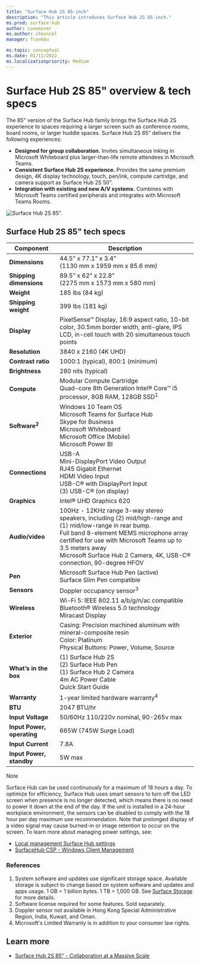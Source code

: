 ```yaml
---
title: "Surface Hub 2S 85-inch"
description: "This article introduces Surface Hub 2S 85-inch."
ms.prod: surface-hub
author: coveminer
ms.author: chauncel
manager: frankbu

ms.topic: conceptual
ms.date: 01/11/2022
ms.localizationpriority: Medium
---
```


# Surface Hub 2S 85" overview & tech specs

The 85" version of the Surface Hub family brings the Surface Hub 2S experience to spaces requiring a larger screen such as conference rooms, board rooms, or larger huddle spaces. Surface Hub 2S 85” delivers the following experiences:

- **Designed for group collaboration.** Invites simultaneous inking in Microsoft Whiteboard plus larger-than-life remote attendees in Microsoft Teams.
- **Consistent Surface Hub 2S experience.** Provides the same premium design, 4K display technology, touch, pen/ink, compute cartridge, and camera support as Surface Hub 2S 50”.
- **Integration with existing and new A/V systems.** Combines with Microsoft Teams certified peripherals and integrates with Microsoft Teams Rooms.

![Surface Hub 2S 85".](images/hub-2s-85.png)

## Surface Hub 2S 85" tech specs

| Component    | Description                                                                                                                                                                                                                                         |
| ----------------- | --------------------------------------------------------------------------------------------------------------------------------------------------------------------------------------------------------------------------------------------------------- |
|**Dimensions**| 44.5” x 77.1” x 3.4”<br>(1130 mm x 1959 mm x 85.6 mm)                                                                                                                                                                                                        |
|**Shipping dimensions**| 89.5” x 62” x 22.8”<br>(2275 mm x 1573 mm x 580 mm)                                                                                                                                                                                                        |
|**Weight**| 185 lbs (84 kg)                                                                                                                                                                                                                                            |
|**Shipping weight**| 399 lbs (181 kg)                                                                                                                                                                                                                                            |
|**Display**| PixelSense™ Display, 16:9 aspect ratio, 10-bit color, 30.5mm border width, anti-glare, IPS LCD, in-cell touch with 20 simultaneous touch points                                                                                                           |
|**Resolution**| 3840 x 2160 (4K UHD)                                                                                                                                                                                                                                              |
|**Contrast ratio**| 1000:1 (typical), 800:1 (minimum) |
|**Brightness**| 280 nits (typical)|
|**Compute**| Modular Compute Cartridge<br>Quad-core 8th Generation Intel® Core™ i5 processor, 8GB RAM, 128GB SSD<sup>1</sup>                                                                                                                                                      |
|**Software<sup>2</sup>**| Windows 10 Team OS<br>Microsoft Teams for Surface Hub<br>Skype for Business<br>Microsoft Whiteboard<br>Microsoft Office (Mobile)<br>Microsoft Power BI                                                                                               |
|**Connections**| USB-A<br>Mini-DisplayPort Video Output<br>RJ45 Gigabit Ethernet<br>HDMI Video Input<br>USB-C® with DisplayPort Input<br>(3) USB-C® (on display)                                                                                                           |
|**Graphics**| Intel® UHD Graphics 620                                                                                                                                                                                                                                   |
|**Audio/video**| 100Hz - 12KHz range 3-way stereo speakers, including (2) mid/high-range and (1) mid/low-range in rear bump. <br>Full band 8-element MEMS microphone array certified for use with Microsoft Teams up to 3.5 meters away<br>Microsoft Surface Hub 2 Camera, 4K, USB-C® connection, 90-degree HFOV |
|**Pen**| Microsoft Surface Hub Pen (active)<br>Surface Slim Pen compatible                                                                                                                                                                                       |
|**Sensors**| Doppler occupancy sensor<sup>3</sup>                                                                                                                                                                                                                                 |
|**Wireless**| Wi-Fi 5: IEEE 802.11 a/b/g/n/ac compatible<br>Bluetooth® Wireless 5.0 technology<br>Miracast Display                                                                                                                                                      |
|**Exterior**| Casing: Precision machined aluminum with mineral-composite resin<br>Color: Platinum<br>Physical Buttons: Power, Volume, Source                                                                                                                            |
|**What’s in the box**| (1) Surface Hub 2S<br>(2) Surface Hub Pen<br>(1) Surface Hub 2 Camera<br>4m AC Power Cable<br>Quick Start Guide                                                                                                                                         |
|**Warranty**| 1-year limited hardware warranty<sup>4</sup>                                                                                                                                                                                                                          |
|**BTU**| 2047 BTU/hr |
|**Input Voltage**| 50/60Hz 110/220v nominal, 90-265v max |
|**Input Power, operating**| 665W (745W Surge Load) |
|**Input Current**| 7.8A |
|**Input Power, standby**| 5W max  |

> [!NOTE]
> Surface Hub can be used continuously for a maximum of 18 hours a day. To optimize for efficiency, Surface Hub uses smart sensors to turn off the LED screen when presence is no longer detected, which means there is no need to power it down at the end of the day. If the unit is installed in a 24-hour workplace environment, the sensors can be disabled to comply with the 18 hour per day maximum use recommendation. Note that prolonged display of a video signal may cause burned-in or image retention to occur on the screen. To learn more about managing power settings, see:
>
> - [Local management Surface Hub settings](local-management-surface-hub-settings.md)
> - [SurfaceHub CSP - Windows Client Management](/windows/client-management/mdm/surfacehub-csp)

### References

1. System software and updates use significant storage space. Available storage is subject to change based on system software and updates and apps usage. 1 GB = 1 billion bytes. 1 TB = 1,000 GB. See [Surface Storage](https://www.surface.com/storage) for more details.
2. Software license required for some features. Sold separately.
3. Doppler sensor not available in Hong Kong Special Administrative Region, India, Kuwait, and Oman.
4. Microsoft's Limited Warranty is in addition to your consumer law rights. 

## Learn more

- [Surface Hub 2S 85" - Collaboration at a Massive Scale](https://techcommunity.microsoft.com/t5/surface-it-pro-blog/surface-hub-2s-85-quot-collaboration-at-a-massive-scale/ba-p/1669717)
